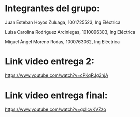 # Integrantes del grupo:
Juan Esteban Hoyos Zuluaga, 1001725523, Ing Eléctrica

Luisa Carolina Rodríguez Arciniegas, 1010096303, Ing Eléctrica

Miguel Ángel Moreno Rodas, 1000763062, Ing Eléctrica

# Link video entrega 2: 

https://www.youtube.com/watch?v=cPKqRJg3hjA

# Link video entrega final:

https://www.youtube.com/watch?v=gclIcvKVZzo
